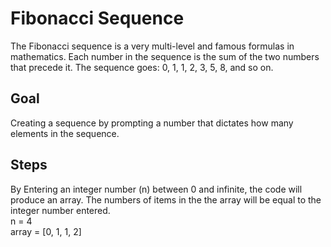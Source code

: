 # Fibonacci Sequence 
The Fibonacci sequence is a very multi-level and famous formulas in mathematics.
Each number in the sequence is the sum of the two numbers that precede it. 
The sequence goes: 0, 1, 1, 2, 3, 5, 8, and so on. 

## Goal
Creating a sequence by prompting a number that dictates how many elements in the sequence.

## Steps
By Entering an integer  number (n) between 0 and infinite, the code will produce an array. 
The numbers of items in the the array will be equal to the integer number entered. <br>
n = 4 <br>
array = [0, 1, 1, 2]

